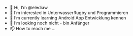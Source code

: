 - 👋 Hi, I’m @elediaw
- 👀 I’m interested in UnterwasserRugby und Programmieren
- 🌱 I’m currently learning  Android  App Entwicklung kennen
- 💞️ I’m looking  noch nicht - bin Anfänger
- 📫 How to reach me ...

<!---
elediaw/elediaw is a ✨ special ✨ repository because its `README.md` (this file) appears on your GitHub profile.
You can click the Preview link to take a look at your changes.
--->
